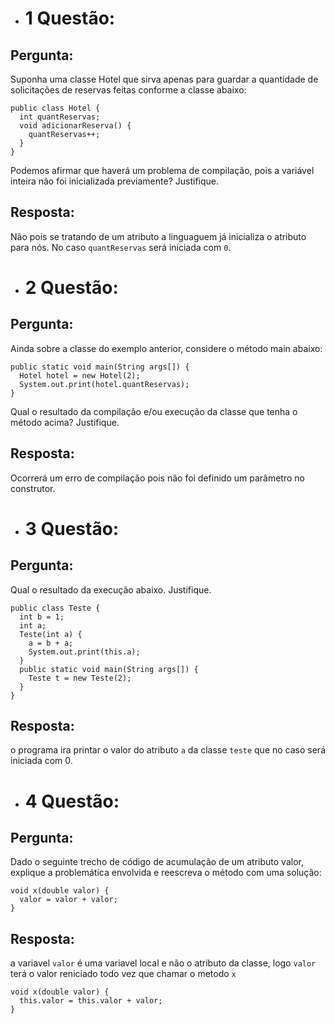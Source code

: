 * # 1 Questão:

## Pergunta:

Suponha uma classe Hotel que sirva apenas para guardar a quantidade de solicitações de reservas feitas conforme a classe abaixo:
```
public class Hotel {
  int quantReservas;
  void adicionarReserva() {
    quantReservas++;
  }
}
```
Podemos afirmar que haverá um problema de compilação, pois a variável inteira não
foi inicializada previamente? Justifique.

## Resposta:

Não pois se tratando de um atributo a linguaguem já inicializa o atributo para nós. No caso ```quantReservas``` será iniciada com ```0```.

* # 2 Questão:

## Pergunta:

Ainda sobre a classe do exemplo anterior, considere o método main abaixo:
```
public static void main(String args[]) {
  Hotel hotel = new Hotel(2);
  System.out.print(hotel.quantReservas);
}
```
Qual o resultado da compilação e/ou execução da classe que tenha o método acima?
Justifique.

## Resposta:

Ocorrerá um erro de compilação pois não foi definido um parâmetro no construtor.

* # 3 Questão:

## Pergunta:

Qual o resultado da execução abaixo. Justifique.
```
public class Teste {
  int b = 1;
  int a;
  Teste(int a) {
    a = b + a;
    System.out.print(this.a);
  }
  public static void main(String args[]) {
    Teste t = new Teste(2);
  }
}
```

## Resposta:

o programa ira printar o valor do atributo ```a``` da classe ```teste``` que no caso será iniciada com 0.

* # 4 Questão:

## Pergunta:

Dado o seguinte trecho de código de acumulação de um atributo valor, explique a problemática envolvida e reescreva o método com uma solução:
```
void x(double valor) {
  valor = valor + valor;
}
```

## Resposta:

a variavel ```valor``` é uma variavel local e não o atributo da classe, logo ```valor``` terá o valor reniciado todo vez que chamar o metodo ```x```
```
void x(double valor) {
  this.valor = this.valor + valor;
}
```
